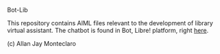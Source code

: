 Bot-Lib

This repository contains AIML files relevant to the development of library virtual assistant.
The chatbot is found in Bot, Libre! platform, right [here](http://www.botlibre.com/browse?id=14496002).


(c) Allan Jay Monteclaro
